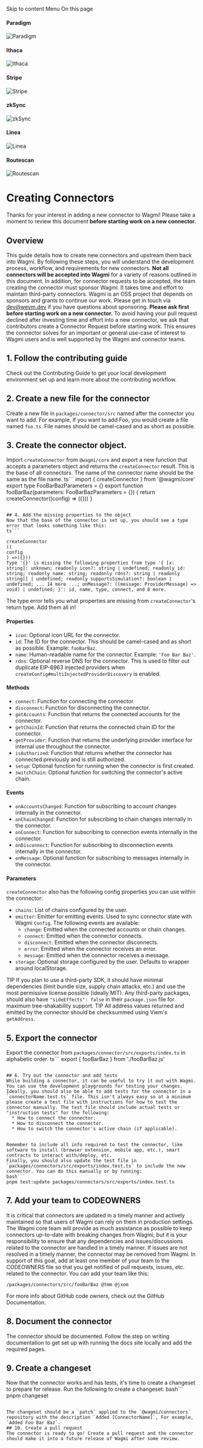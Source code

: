 Skip to content 
Menu
On this page
#### Paradigm
![Paradigm](https://raw.githubusercontent.com/wevm/.github/main/content/sponsors/paradigm-light.svg)
#### Ithaca
![Ithaca](https://raw.githubusercontent.com/wevm/.github/main/content/sponsors/ithaca-light.svg)
#### Stripe
![Stripe](https://raw.githubusercontent.com/wevm/.github/main/content/sponsors/stripe-light.svg)
#### zkSync
![zkSync](https://raw.githubusercontent.com/wevm/.github/main/content/sponsors/zksync-light.svg)
#### Linea
![Linea](https://raw.githubusercontent.com/wevm/.github/main/content/sponsors/linea-light.svg)
#### Routescan
![Routescan](https://raw.githubusercontent.com/wevm/.github/main/content/sponsors/routescan-light.svg)
# Creating Connectors ​
Thanks for your interest in adding a new connector to Wagmi! Please take a moment to review this document **before starting work on a new connector.**
## Overview ​
This guide details how to create new connectors and upstream them back into Wagmi. By following these steps, you will understand the development process, workflow, and requirements for new connectors. **Not all connectors will be accepted into Wagmi** for a variety of reasons outlined in this document.
In addition, for connector requests to be accepted, the team creating the connector must sponsor Wagmi. It takes time and effort to maintain third-party connectors. Wagmi is an OSS project that depends on sponsors and grants to continue our work. Please get in touch via dev@wevm.dev if you have questions about sponsoring.
**Please ask first before starting work on a new connector.**
To avoid having your pull request declined after investing time and effort into a new connector, we ask that contributors create a Connector Request before starting work. This ensures the connector solves for an important or general use-case of interest to Wagmi users and is well supported by the Wagmi and connector teams.
## 1. Follow the contributing guide ​
Check out the Contributing Guide to get your local development environment set up and learn more about the contributing workflow.
## 2. Create a new file for the connector ​
Create a new file in `packages/connector/src` named after the connector you want to add.
For example, if you want to add Foo, you would create a file named `foo.ts`. File names should be camel-cased and as short as possible.
## 3. Create the connector object. ​
Import `createConnector` from `@wagmi/core` and export a new function that accepts a parameters object and returns the `createConnector` result. This is the base of all connectors. The name of the connector name should be the same as the file name.
ts```
import { createConnector } from '@wagmi/core'
export type FooBarBazParameters = {}
export function fooBarBaz(parameters: FooBarBazParameters = {}) {
 return createConnector((config) => ({}))
}
```

## 4. Add the missing properties to the object ​
Now that the base of the connector is set up, you should see a type error that looks something like this:
ts```

createConnector
((
config
) =>({}))
Type '{}' is missing the following properties from type '{ [x: string]: unknown; readonly icon?: string | undefined; readonly id: string; readonly name: string; readonly rdns?: string | readonly string[] | undefined; readonly supportsSimulation?: boolean | undefined; ... 14 more ...; onMessage?: ((message: ProviderMessage) => void) | undefined; }': id, name, type, connect, and 8 more.

```

The type error tells you what properties are missing from `createConnector`'s return type. Add them all in!
#### Properties ​
  * `icon`: Optional icon URL for the connector.
  * `id`: The ID for the connector. This should be camel-cased and as short as possible. Example: `fooBarBaz`.
  * `name`: Human-readable name for the connector. Example: `'Foo Bar Baz'`.
  * `rdns`: Optional reverse DNS for the connector. This is used to filter out duplicate EIP-6963 injected providers when `createConfig#multiInjectedProviderDiscovery` is enabled.


#### Methods ​
  * `connect`: Function for connecting the connector.
  * `disconnect`: Function for disconnecting the connector.
  * `getAccounts`: Function that returns the connected accounts for the connector.
  * `getChainId`: Function that returns the connected chain ID for the connector.
  * `getProvider`: Function that returns the underlying provider interface for internal use throughout the connector.
  * `isAuthorized`: Function that returns whether the connector has connected previously and is still authorized.
  * `setup`: Optional function for running when the connector is first created.
  * `switchChain`: Optional function for switching the connector's active chain.


#### Events ​
  * `onAccountsChanged`: Function for subscribing to account changes internally in the connector.
  * `onChainChanged`: Function for subscribing to chain changes internally in the connector.
  * `onConnect`: Function for subscribing to connection events internally in the connector.
  * `onDisconnect`: Function for subscribing to disconnection events internally in the connector.
  * `onMessage`: Optional function for subscribing to messages internally in the connector.


#### Parameters ​
`createConnector` also has the following config properties you can use within the connector:
  * `chains`: List of chains configured by the user.
  * `emitter`: Emitter for emitting events. Used to sync connector state with Wagmi `Config`. The following events are available: 
    * `change`: Emitted when the connected accounts or chain changes.
    * `connect`: Emitted when the connector connects.
    * `disconnect`: Emitted when the connector disconnects.
    * `error`: Emitted when the connector receives an error.
    * `message`: Emitted when the connector receives a message.
  * `storage`: Optional storage configured by the user. Defaults to wrapper around localStorage.


TIP
If you plan to use a third-party SDK, it should have minimal dependencies (limit bundle size, supply chain attacks, etc.) and use the most permissive license possible (ideally MIT). Any third-party packages, should also have `"sideEffects": false` in their `package.json` file for maximum tree-shakability support.
TIP
All address values returned and emitted by the connector should be checksummed using Viem's `getAddress`.
## 5. Export the connector ​
Export the connector from `packages/connector/src/exports/index.ts` in alphabetic order.
ts```
export { fooBarBaz } from './fooBarBaz.js'
```

## 6. Try out the connector and add tests ​
While building a connector, it can be useful to try it out with Wagmi. You can use the development playgrounds for testing your changes.
Ideally, you should also be able to add tests for the connector in a `connectorName.test.ts` file. This isn't always easy so at a minimum please create a test file with instructions for how to test the connector manually. The test file should include actual tests or "instruction tests" for the following:
  * How to connect the connector.
  * How to disconnect the connector.
  * How to switch the connector's active chain (if applicable).


Remember to include all info required to test the connector, like software to install (browser extension, mobile app, etc.), smart contracts to interact with/deploy, etc.
Finally, you should also update the test file in `packages/connectors/src/exports/index.test.ts` to include the new connector. You can do this manually or by running:
bash```
pnpm test:update packages/connectors/src/exports/index.test.ts
```

## 7. Add your team to CODEOWNERS ​
It is critical that connectors are updated in a timely manner and actively maintained so that users of Wagmi can rely on them in production settings.
The Wagmi core team will provide as much assistance as possible to keep connectors up-to-date with breaking changes from Wagmi, but it is your responsibility to ensure that any dependencies and issues/discussions related to the connector are handled in a timely manner. If issues are not resolved in a timely manner, the connector may be removed from Wagmi.
In support of this goal, add at least one member of your team to the CODEOWNERS file so that you get notified of pull requests, issues, etc. related to the connector. You can add your team like this:
```
/packages/connectors/src/fooBarBaz @tmm @jxom
```

For more info about GitHub code owners, check out the GitHub Documentation.
## 8. Document the connector ​
The connector should be documented. Follow the step on writing documentation to get set up with running the docs site locally and add the required pages.
## 9. Create a changeset ​
Now that the connector works and has tests, it's time to create a changeset to prepare for release. Run the following to create a changeset:
bash```
pnpm changeset
```

The changeset should be a `patch` applied to the `@wagmi/connectors` repository with the description `Added [ConnectorName]`, For example, `Added Foo Bar Baz`.
## 10. Create a pull request ​
The connector is ready to go! Create a pull request and the connector should make it into a future release of Wagmi after some review.

